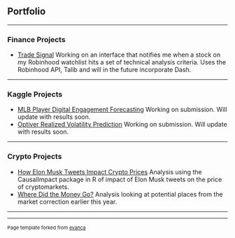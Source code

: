 ## Portfolio

---

### Finance Projects 

- [Trade Signal](https://github.com/jamesomalley/finance/blob/main/tradesignal.py) Working on an interface that notifies me when a stock on my Robinhood watchlist hits a set of technical analysis criteria. Uses the Robinhood API, Talib and will in the future incorporate Dash.


---

### Kaggle Projects

- [MLB Player Digital Engagement Forecasting](https://www.kaggle.com/c/mlb-player-digital-engagement-forecasting/submissions) Working on submission. Will update with results soon.
- [Optiver Realized Volatility Prediction](https://www.kaggle.com/c/optiver-realized-volatility-prediction) Working on submission. Will update with results soon.

---

### Crypto Projects

- [How Elon Musk Tweets Impact Crypto Prices](/sample_page) Analysis using the CausalImpact package in R of impact of Elon Musk tweets on the price of cryptomarkets.
- [Where Did the Money Go?](/sample_page) Analysis looking at potential places from the market correction earlier this year.

---




---
<p style="font-size:11px">Page template forked from <a href="https://github.com/evanca/quick-portfolio">evanca</a></p>
<!-- Remove above link if you don't want to attibute -->
